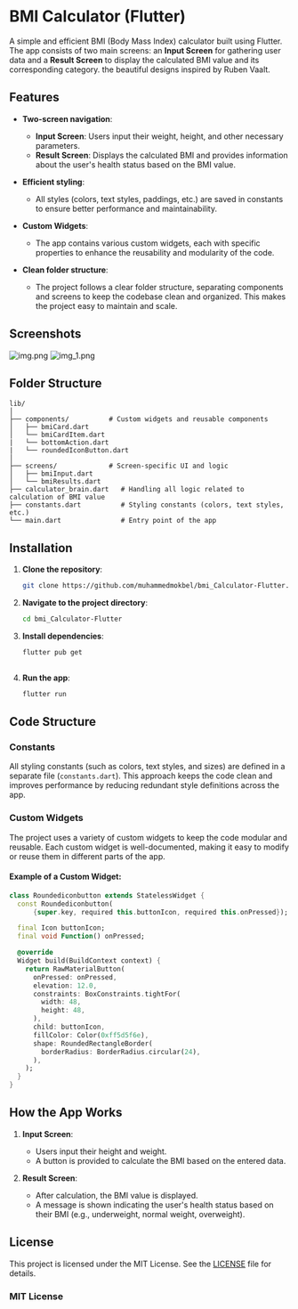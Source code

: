 # BMI Calculator (Flutter)

A simple and efficient BMI (Body Mass Index) calculator built using Flutter. The app consists of two main screens: an **Input Screen** for gathering user data and a **Result Screen** to display the calculated BMI value and its corresponding category.
the beautiful designs inspired by Ruben Vaalt.
## Features

- **Two-screen navigation**:
    - **Input Screen**: Users input their weight, height, and other necessary parameters.
    - **Result Screen**: Displays the calculated BMI and provides information about the user's health status based on the BMI value.

- **Efficient styling**:
    - All styles (colors, text styles, paddings, etc.) are saved in constants to ensure better performance and maintainability.

- **Custom Widgets**:
    - The app contains various custom widgets, each with specific properties to enhance the reusability and modularity of the code.

- **Clean folder structure**:
    - The project follows a clear folder structure, separating components and screens to keep the codebase clean and organized. This makes the project easy to maintain and scale.
## Screenshots
![img.png](img.png)
![img_1.png](img_1.png)
## Folder Structure

```plaintext
lib/
│
├── components/          # Custom widgets and reusable components
│   ├── bmiCard.dart
│   └── bmiCardItem.dart
|   └── bottomAction.dart
|   └── roundedIconButton.dart
│
├── screens/             # Screen-specific UI and logic
│   ├── bmiInput.dart
│   └── bmiResults.dart
├── calculator_brain.dart   # Handling all logic related to calculation of BMI value
├── constants.dart          # Styling constants (colors, text styles, etc.)
└── main.dart               # Entry point of the app
```

## Installation

1. **Clone the repository**:
   ```bash
   git clone https://github.com/muhammedmokbel/bmi_Calculator-Flutter.git

2. **Navigate to the project directory**:
   ```bash
   cd bmi_Calculator-Flutter
   
3. **Install dependencies**:
   ```bash
   flutter pub get
 
4. **Run the app**:
   ```bash
   flutter run

## Code Structure

### Constants

All styling constants (such as colors, text styles, and sizes) are defined in a separate file (`constants.dart`). This approach keeps the code clean and improves performance by reducing redundant style definitions across the app.

### Custom Widgets

The project uses a variety of custom widgets to keep the code modular and reusable. Each custom widget is well-documented, making it easy to modify or reuse them in different parts of the app.

#### Example of a Custom Widget:

```dart
class Roundediconbutton extends StatelessWidget {
  const Roundediconbutton(
      {super.key, required this.buttonIcon, required this.onPressed});

  final Icon buttonIcon;
  final void Function() onPressed;

  @override
  Widget build(BuildContext context) {
    return RawMaterialButton(
      onPressed: onPressed,
      elevation: 12.0,
      constraints: BoxConstraints.tightFor(
        width: 48,
        height: 48,
      ),
      child: buttonIcon,
      fillColor: Color(0xff5d5f6e),
      shape: RoundedRectangleBorder(
        borderRadius: BorderRadius.circular(24),
      ),
    );
  }
}
```


## How the App Works

1. **Input Screen**:
   - Users input their height and weight.
   - A button is provided to calculate the BMI based on the entered data.

2. **Result Screen**:
   - After calculation, the BMI value is displayed.
   - A message is shown indicating the user's health status based on their BMI (e.g., underweight, normal weight, overweight).

## License

This project is licensed under the MIT License. See the [LICENSE](LICENSE) file for details.

### MIT License




